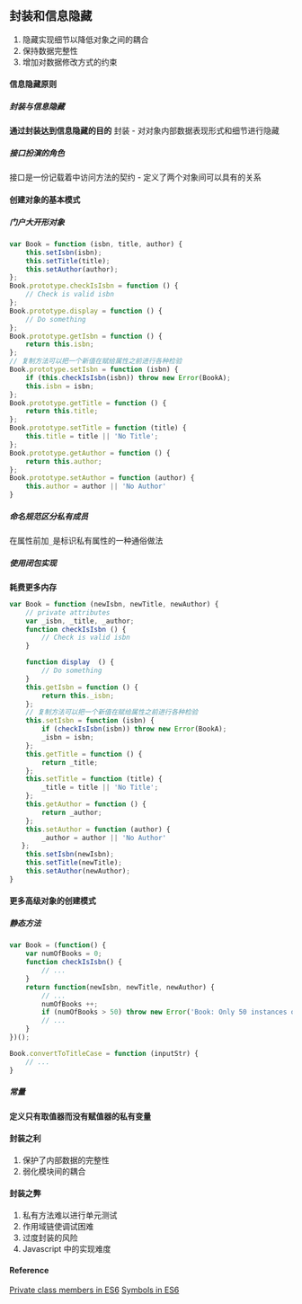 ## 封装和信息隐藏
1. 隐藏实现细节以降低对象之间的耦合
2. 保持数据完整性
3. 增加对数据修改方式的约束

#### 信息隐藏原则
##### 封装与信息隐藏
**通过封装达到信息隐藏的目的**
封装 - 对对象内部数据表现形式和细节进行隐藏

##### 接口扮演的角色
接口是一份记载着中访问方法的契约 - 定义了两个对象间可以具有的关系

#### 创建对象的基本模式
##### 门户大开形对象
```javascript
var Book = function (isbn, title, author) {
    this.setIsbn(isbn);
    this.setTitle(title);
    this.setAuthor(author);
};
Book.prototype.checkIsIsbn = function () {
    // Check is valid isbn
};
Book.prototype.display = function () {
    // Do something
};
Book.prototype.getIsbn = function () {
    return this.isbn;
};
// 复制方法可以把一个新值在赋给属性之前进行各种检验
Book.prototype.setIsbn = function (isbn) {
    if (this.checkIsIsbn(isbn)) throw new Error(BookA);
    this.isbn = isbn;
};
Book.prototype.getTitle = function () {
    return this.title;
};
Book.prototype.setTitle = function (title) {
    this.title = title || 'No Title';
};
Book.prototype.getAuthor = function () {
    return this.author;
};
Book.prototype.setAuthor = function (author) {
    this.author = author || 'No Author'
}
```

##### 命名规范区分私有成员
在属性前加`_`是标识私有属性的一种通俗做法

##### 使用闭包实现
**耗费更多内存**
```javascript
var Book = function (newIsbn, newTitle, newAuthor) {
    // private attributes
    var _isbn, _title, _author;
    function checkIsIsbn () {
        // Check is valid isbn
    }

    function display  () {
        // Do something
    }
    this.getIsbn = function () {
        return this._isbn;
    };
    // 复制方法可以把一个新值在赋给属性之前进行各种检验
    this.setIsbn = function (isbn) {
        if (checkIsIsbn(isbn)) throw new Error(BookA);
        _isbn = isbn;
    };
    this.getTitle = function () {
        return _title;
    };
    this.setTitle = function (title) {
        _title = title || 'No Title';
    };
    this.getAuthor = function () {
        return _author;
    };
    this.setAuthor = function (author) {
        _author = author || 'No Author'
   };
    this.setIsbn(newIsbn);
    this.setTitle(newTitle);
    this.setAuthor(newAuthor);
}
```
#### 更多高级对象的创建模式
##### 静态方法
```javascript
var Book = (function() {
    var numOfBooks = 0;
    function checkIsIsbn() {
        // ...
    }
    return function(newIsbn, newTitle, newAuthor) {
        // ...
        numOfBooks ++;
        if (numOfBooks > 50) throw new Error('Book: Only 50 instances of Book can be created. ');
        // ...
    }
})();

Book.convertToTitleCase = function (inputStr) {
    // ...
}
```
##### 常量
**定义只有取值器而没有赋值器的私有变量**

#### 封装之利
1. 保护了内部数据的完整性
2. 弱化模块间的耦合

#### 封装之弊
1. 私有方法难以进行单元测试
2. 作用域链使调试困难
3. 过度封装的风险
4. Javascript 中的实现难度

#### Reference
[Private class members in ES6](https://medium.com/@davidrhyswhite/private-members-in-es6-db1ccd6128a5)
[Symbols in ES6](http://bubkoo.com/2015/07/24/es6-in-depth-symbols/)
